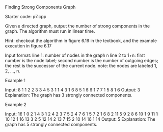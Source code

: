 Finding Strong Components
Graph

Starter code: p7.cpp

Given a directed graph, output the number of strong components in the graph. The algorithm must run in linear time.

Hint: checkout the algorithm in figure 6.16 in the textbook, and the example execution in figure 6.17

Input format:
line 1: number of nodes in the graph n
line 2 to 1+n: first number is the node label; second number is the number of outgoing edges; the rest is the successor of the current node.
note: the nodes are labeled 1, 2, ..., n.

Example 1

Input:
8
1 1 2
2 3 3 4 5
3 1 1
4 3 1 6 8
5 1 6
6 1 7
7 1 5
8 1 6
Output:
3
Explanation:
The graph has 3 strongly connected components.

Example 2

Input:
16
1 0
2 1 4
3 1 2
4 2 3 7
5 2 4 7
6 1 5
7 2 1 6
8 2 11 5
9 2 8 6
10 1 9
11 1 10
12 1 16
13 3 2 5 12
14 2 13 7
15 2 10 14
16 1 14
Output:
5
Explanation:
The graph has 5 strongly connected components.
